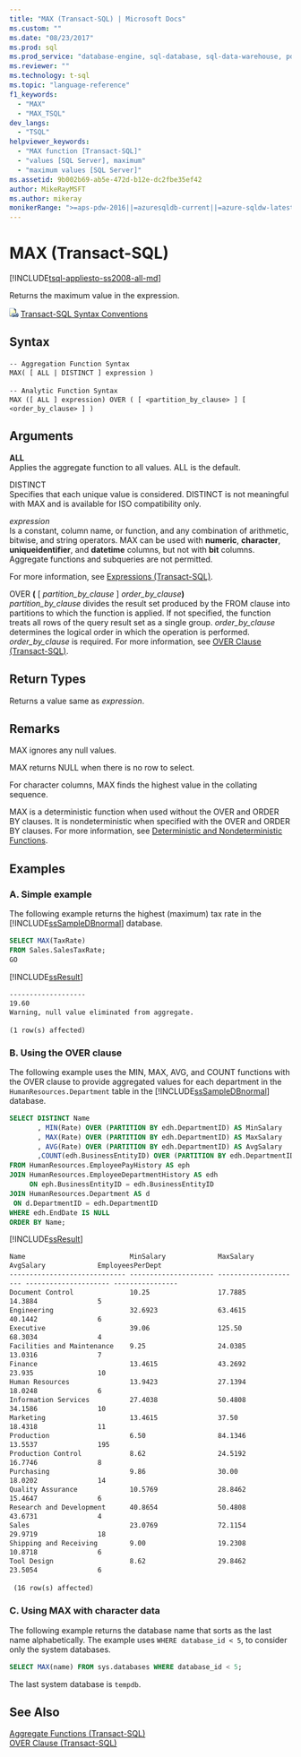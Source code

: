 ```yaml
---
title: "MAX (Transact-SQL) | Microsoft Docs"
ms.custom: ""
ms.date: "08/23/2017"
ms.prod: sql
ms.prod_service: "database-engine, sql-database, sql-data-warehouse, pdw"
ms.reviewer: ""
ms.technology: t-sql
ms.topic: "language-reference"
f1_keywords: 
  - "MAX"
  - "MAX_TSQL"
dev_langs: 
  - "TSQL"
helpviewer_keywords: 
  - "MAX function [Transact-SQL]"
  - "values [SQL Server], maximum"
  - "maximum values [SQL Server]"
ms.assetid: 9b002b69-ab5e-472d-b12e-dc2fbe35ef42
author: MikeRayMSFT
ms.author: mikeray
monikerRange: ">=aps-pdw-2016||=azuresqldb-current||=azure-sqldw-latest||>=sql-server-2016||=sqlallproducts-allversions||>=sql-server-linux-2017||=azuresqldb-mi-current"
---
```

# MAX (Transact-SQL)
[!INCLUDE[tsql-appliesto-ss2008-all-md](../../includes/tsql-appliesto-ss2008-all-md.md)]

  Returns the maximum value in the expression.  
  
 ![Topic link icon](../../database-engine/configure-windows/media/topic-link.gif "Topic link icon") [Transact-SQL Syntax Conventions](../../t-sql/language-elements/transact-sql-syntax-conventions-transact-sql.md)  
  
## Syntax  
  
```  
-- Aggregation Function Syntax  
MAX( [ ALL | DISTINCT ] expression )  
  
-- Analytic Function Syntax  
MAX ([ ALL ] expression) OVER ( [ <partition_by_clause> ] [ <order_by_clause> ] )  
``` 
  
## Arguments  
 **ALL**  
 Applies the aggregate function to all values. ALL is the default.  
  
 DISTINCT  
 Specifies that each unique value is considered. DISTINCT is not meaningful with MAX and is available for ISO compatibility only.  
  
 *expression*  
 Is a constant, column name, or function, and any combination of arithmetic, bitwise, and string operators. MAX can be used with **numeric**, **character**, **uniqueidentifier**, and **datetime** columns, but not with **bit** columns. Aggregate functions and subqueries are not permitted.  
  
 For more information, see [Expressions &#40;Transact-SQL&#41;](../../t-sql/language-elements/expressions-transact-sql.md).  
  
 OVER **(** [ _partition\_by\_clause_ ] _order\_by\_clause_**)**  
 *partition_by_clause* divides the result set produced by the FROM clause into partitions to which the function is applied. If not specified, the function treats all rows of the query result set as a single group. *order_by_clause* determines the logical order in which the operation is performed. *order_by_clause* is required. For more information, see [OVER Clause &#40;Transact-SQL&#41;](../../t-sql/queries/select-over-clause-transact-sql.md).  
  
## Return Types  
 Returns a value same as *expression*.  
  
## Remarks  
 MAX ignores any null values.  
 
 MAX returns NULL when there is no row to select.  
  
 For character columns, MAX finds the highest value in the collating sequence.  
  
 MAX is a deterministic function when used without the OVER and ORDER BY clauses. It is nondeterministic when specified with the OVER and ORDER BY clauses. For more information, see [Deterministic and Nondeterministic Functions](../../relational-databases/user-defined-functions/deterministic-and-nondeterministic-functions.md).  
  
## Examples  
  
### A. Simple example  
 The following example returns the highest (maximum) tax rate in the [!INCLUDE[ssSampleDBnormal](../../includes/sssampledbnormal-md.md)] database.  
  
```sql  
SELECT MAX(TaxRate)  
FROM Sales.SalesTaxRate;  
GO  
```  
  
 [!INCLUDE[ssResult](../../includes/ssresult-md.md)]  
  
 ```  
 -------------------  
 19.60  
 Warning, null value eliminated from aggregate.  
  
 (1 row(s) affected)  
 ```  
  
### B. Using the OVER clause  
 The following example uses the MIN, MAX, AVG, and COUNT functions with the OVER clause to provide aggregated values for each department in the `HumanResources.Department` table in the [!INCLUDE[ssSampleDBnormal](../../includes/sssampledbnormal-md.md)] database.  
  
```sql  
SELECT DISTINCT Name  
       , MIN(Rate) OVER (PARTITION BY edh.DepartmentID) AS MinSalary  
       , MAX(Rate) OVER (PARTITION BY edh.DepartmentID) AS MaxSalary  
       , AVG(Rate) OVER (PARTITION BY edh.DepartmentID) AS AvgSalary  
       ,COUNT(edh.BusinessEntityID) OVER (PARTITION BY edh.DepartmentID) AS EmployeesPerDept  
FROM HumanResources.EmployeePayHistory AS eph  
JOIN HumanResources.EmployeeDepartmentHistory AS edh  
     ON eph.BusinessEntityID = edh.BusinessEntityID  
JOIN HumanResources.Department AS d  
 ON d.DepartmentID = edh.DepartmentID  
WHERE edh.EndDate IS NULL  
ORDER BY Name;  
```  
  
 [!INCLUDE[ssResult](../../includes/ssresult-md.md)]  
  
```  
Name                          MinSalary             MaxSalary             AvgSalary             EmployeesPerDept  
----------------------------- --------------------- --------------------- --------------------- ----------------  
Document Control              10.25                 17.7885               14.3884               5  
Engineering                   32.6923               63.4615               40.1442               6  
Executive                     39.06                 125.50                68.3034               4  
Facilities and Maintenance    9.25                  24.0385               13.0316               7  
Finance                       13.4615               43.2692               23.935                10  
Human Resources               13.9423               27.1394               18.0248               6  
Information Services          27.4038               50.4808               34.1586               10  
Marketing                     13.4615               37.50                 18.4318               11  
Production                    6.50                  84.1346               13.5537               195  
Production Control            8.62                  24.5192               16.7746               8  
Purchasing                    9.86                  30.00                 18.0202               14  
Quality Assurance             10.5769               28.8462               15.4647               6  
Research and Development      40.8654               50.4808               43.6731               4  
Sales                         23.0769               72.1154               29.9719               18  
Shipping and Receiving        9.00                  19.2308               10.8718               6  
Tool Design                   8.62                  29.8462               23.5054               6  
  
 (16 row(s) affected)  
```  
  
### C. Using MAX with character data   
The following example returns the database name that sorts as the last name alphabetically. The example uses `WHERE database_id < 5`, to consider only the system databases.  
```sql   
SELECT MAX(name) FROM sys.databases WHERE database_id < 5;
```
The last system database is `tempdb`.  
  
## See Also  
 [Aggregate Functions &#40;Transact-SQL&#41;](../../t-sql/functions/aggregate-functions-transact-sql.md)   
 [OVER Clause &#40;Transact-SQL&#41;](../../t-sql/queries/select-over-clause-transact-sql.md)  
  
  

